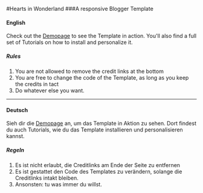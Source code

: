 #Hearts in Wonderland
###A responsive Blogger Template

#### English
Check out the [Demopage](http://kreatief-heartsinwonderlandtemplate.blogspot.com) to see the Template in action.
You'll also find a full set of Tutorials on how to install and personalize it.

##### Rules
1. You are not allowed to remove the credit links at the bottom
2. You are free to change the code of the Template, as long as you keep the credits in tact
3. Do whatever else you want.

***

#### Deutsch
Sieh dir die [Demopage](http://kreatief-heartsinwonderlandtemplate.blogspot.com) an, um das Template in Aktion zu sehen.
Dort findest du auch Tutorials, wie du das Template installieren und personalisieren kannst.

##### Regeln
1. Es ist nicht erlaubt, die Creditlinks am Ende der Seite zu entfernen
2. Es ist gestattet den Code des Templates zu verändern, solange die Creditlinks intakt bleiben.
3. Ansonsten: tu was immer du willst.




